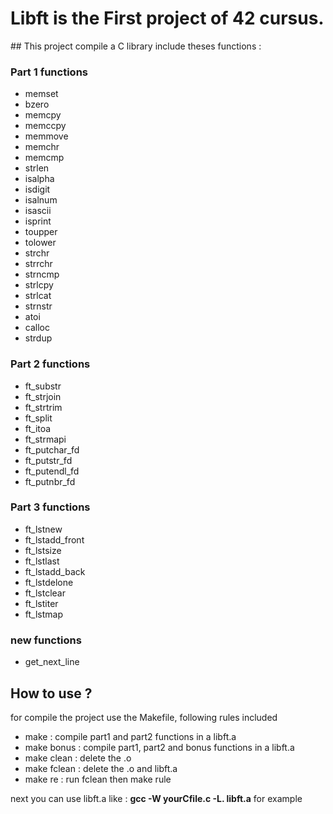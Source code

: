# Libft is the First project of 42 cursus.

## This project compile a C library include theses functions :

### Part 1 functions

* memset
* bzero
* memcpy
* memccpy
* memmove
* memchr
* memcmp
* strlen
* isalpha
* isdigit
* isalnum
* isascii
* isprint
* toupper
* tolower
* strchr
* strrchr
* strncmp
* strlcpy
* strlcat
* strnstr
* atoi
* calloc
* strdup

### Part 2 functions

* ft_substr
* ft_strjoin
* ft_strtrim
* ft_split
* ft_itoa
* ft_strmapi
* ft_putchar_fd
* ft_putstr_fd
* ft_putendl_fd
* ft_putnbr_fd

### Part 3 functions

* ft_lstnew
* ft_lstadd_front
* ft_lstsize
* ft_lstlast
* ft_lstadd_back
* ft_lstdelone
* ft_lstclear
* ft_lstiter
* ft_lstmap

### new functions

* get_next_line

## How to use ?

for compile the project use the Makefile, following rules included

* make : compile part1 and part2 functions in a libft.a
* make bonus : compile part1, part2 and bonus functions in a libft.a
* make clean : delete the .o
* make fclean : delete the .o and libft.a
* make re : run fclean then make rule

next you can use libft.a like : **gcc -W yourCfile.c -L. libft.a** for example
